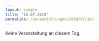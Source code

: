 ```yaml
---
layout: single
title: "16.07.2019"
permalink: /veranstaltungen/2019/07/16/
---
```


Keine Veranstaltung an diesem Tag.
